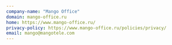 ```yaml
---
company-name: "Mango Office"
domain: mango-office.ru
home: https://www.mango-office.ru/
privacy-policy: https://www.mango-office.ru/policies/privacy/
email: mango@mangotele.com
---
```




